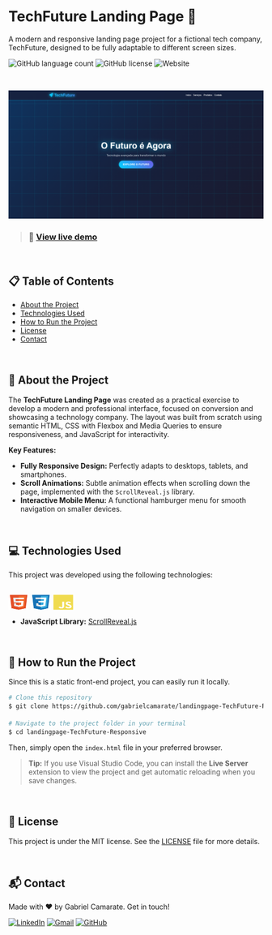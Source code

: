 # TechFuture Landing Page 🚀

A modern and responsive landing page project for a fictional tech company, TechFuture, designed to be fully adaptable to different screen sizes.

![GitHub language count](https://img.shields.io/github/languages/count/gabrielcamarate/landingpage-TechFuture-Responsive?style=for-the-badge)
![GitHub license](https://img.shields.io/github/license/gabrielcamarate/landingpage-TechFuture-Responsive?style=for-the-badge)
![Website](https://img.shields.io/website?up_message=online&url=https%3A%2F%2Fgabrielcamarate.github.io%2Flandingpage-TechFuture-Responsive%2F&style=for-the-badge)

<br>

<p align="center">
  <img src="images/preview.png" alt="Project Demo">
</p>

> ### 🔗 **[View live demo](https://landingpage-tech-future-responsive.vercel.app/)**

<br>

## 📋 Table of Contents

* [About the Project](#-about-the-project)
* [Technologies Used](#-technologies-used)
* [How to Run the Project](#-how-to-run-the-project)
* [License](#-license)
* [Contact](#-contact)

<br>

## 📖 About the Project

The **TechFuture Landing Page** was created as a practical exercise to develop a modern and professional interface, focused on conversion and showcasing a technology company. The layout was built from scratch using semantic HTML, CSS with Flexbox and Media Queries to ensure responsiveness, and JavaScript for interactivity.

**Key Features:**
*   **Fully Responsive Design:** Perfectly adapts to desktops, tablets, and smartphones.
*   **Scroll Animations:** Subtle animation effects when scrolling down the page, implemented with the `ScrollReveal.js` library.
*   **Interactive Mobile Menu:** A functional hamburger menu for smooth navigation on smaller devices.

<br>

## 💻 Technologies Used

This project was developed using the following technologies:

<div style="display: inline_block"><br>
  <img align="center" alt="HTML5" height="30" width="40" src="https://raw.githubusercontent.com/devicons/devicon/master/icons/html5/html5-original.svg">
  <img align="center" alt="CSS3" height="30" width="40" src="https://raw.githubusercontent.com/devicons/devicon/master/icons/css3/css3-original.svg">
  <img align="center" alt="JavaScript" height="30" width="40" src="https://raw.githubusercontent.com/devicons/devicon/master/icons/javascript/javascript-plain.svg">
</div>

*   **JavaScript Library:** [ScrollReveal.js](https://scrollrevealjs.org/)

<br>

## 🚀 How to Run the Project

Since this is a static front-end project, you can easily run it locally.

```bash
# Clone this repository
$ git clone https://github.com/gabrielcamarate/landingpage-TechFuture-Responsive.git

# Navigate to the project folder in your terminal
$ cd landingpage-TechFuture-Responsive
```

Then, simply open the `index.html` file in your preferred browser.

> **Tip:** If you use Visual Studio Code, you can install the **Live Server** extension to view the project and get automatic reloading when you save changes.

<br>

## 📝 License

This project is under the MIT license. See the [LICENSE](LICENSE) file for more details.

<br>

## 📬 Contact

Made with ❤️ by Gabriel Camarate. Get in touch!

[![LinkedIn](https://img.shields.io/badge/linkedin-%230077B5.svg?style=for-the-badge&logo=linkedin&logoColor=white)](https://www.linkedin.com/in/gabrielcamarate/)
[![Gmail](https://img.shields.io/badge/EMAIL-D14836?style=for-the-badge&logo=gmail&logoColor=white)](mailto:gabrielcamarate@icloud.com)
[![GitHub](https://img.shields.io/badge/github-%23121011.svg?style=for-the-badge&logo=github&logoColor=white)](https://github.com/gabrielcamarate)